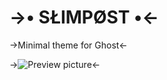->• SŁIMPØST •<-
========

->Minimal theme for Ghost<-

->![Preview picture](https://raw.github.com/bzhnyau/slimpost/master/preview.png)<-